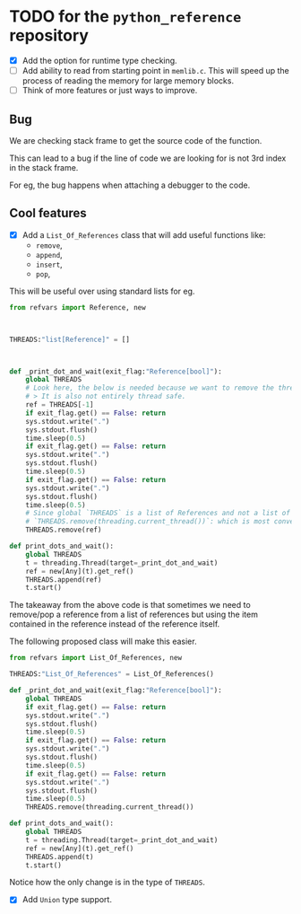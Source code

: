 # TODO for the `python_reference` repository

- [x] Add the option for runtime type checking.
- [ ] Add ability to read from starting point in `memlib.c`. This will speed up the process of reading the memory for large memory blocks.
- [ ] Think of more features or just ways to improve.

## Bug

We are checking stack frame to get the source code of the function.

This can lead to a bug if the line of code we are looking for is not 3rd index in the stack frame.

For eg, the bug happens when attaching a debugger to the code.

## Cool features

- [x] Add a `List_Of_References` class that will add useful functions like:
  - `remove`,
  - `append`,
  - `insert`,
  - `pop`,

This will be useful over using standard lists for eg.

```python
from refvars import Reference, new



THREADS:"list[Reference]" = []



def _print_dot_and_wait(exit_flag:"Reference[bool]"):
	global THREADS
	# Look here, the below is needed because we want to remove the thread from the list when this function is done.
	# > It is also not entirely thread safe.
	ref = THREADS[-1]
	if exit_flag.get() == False: return
	sys.stdout.write(".")
	sys.stdout.flush()
	time.sleep(0.5)
	if exit_flag.get() == False: return
	sys.stdout.write(".")
	sys.stdout.flush()
	time.sleep(0.5)
	if exit_flag.get() == False: return
	sys.stdout.write(".")
	sys.stdout.flush()
	time.sleep(0.5)
	# Since global `THREADS` is a list of References and not a list of threads, we cannot do the following:
	# `THREADS.remove(threading.current_thread())`: which is most convenient.
	THREADS.remove(ref)

def print_dots_and_wait():
	global THREADS
	t = threading.Thread(target=_print_dot_and_wait)
	ref = new[Any](t).get_ref()
	THREADS.append(ref)
	t.start()
```

The takeaway from the above code is that sometimes we need to remove/pop a reference from a list of references but using
the item contained in the reference instead of the reference itself.

The following proposed class will make this easier.

```python
from refvars import List_Of_References, new

THREADS:"List_Of_References" = List_Of_References()

def _print_dot_and_wait(exit_flag:"Reference[bool]"):
	global THREADS
	if exit_flag.get() == False: return
	sys.stdout.write(".")
	sys.stdout.flush()
	time.sleep(0.5)
	if exit_flag.get() == False: return
	sys.stdout.write(".")
	sys.stdout.flush()
	time.sleep(0.5)
	if exit_flag.get() == False: return
	sys.stdout.write(".")
	sys.stdout.flush()
	time.sleep(0.5)
	THREADS.remove(threading.current_thread())

def print_dots_and_wait():
	global THREADS
	t = threading.Thread(target=_print_dot_and_wait)
	ref = new[Any](t).get_ref()
	THREADS.append(t)
	t.start()
```

Notice how the only change is in the type of `THREADS`.

- [x] Add `Union` type support.
